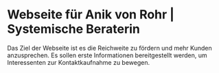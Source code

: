 # Webseite für Anik von Rohr | Systemische Beraterin

Das Ziel der Webseite ist es die Reichweite zu fördern und mehr Kunden anzusprechen. Es sollen erste Informationen bereitgestellt werden, um Interessenten zur Kontaktkaufnahme zu bewegen.
